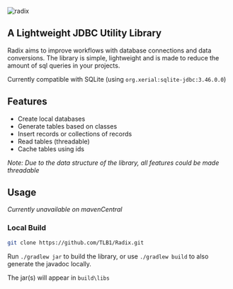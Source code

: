 ![radix](https://github.com/user-attachments/assets/04d962b2-ce2f-4141-8496-ddd6cc4c180e)
## A Lightweight JDBC Utility Library
Radix aims to improve workflows with database connections and data conversions.
The library is simple, lightweight and is made to reduce the amount of sql queries in your projects.

Currently compatible with SQLite (using `org.xerial:sqlite-jdbc:3.46.0.0`)
## Features
- Create local databases
- Generate tables based on classes
- Insert records or collections of records
- Read tables (threadable)
- Cache tables using ids

*Note: Due to the data structure of the library, all features could be made threadable*
## Usage
*Currently unavailable on mavenCentral*
### Local Build
```bash
git clone https://github.com/TLB1/Radix.git
```
Run `./gradlew jar` to build the library, or use `./gradlew build` to also generate the javadoc locally.

The jar(s) will appear in `build\libs`
